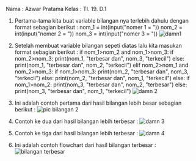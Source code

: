 Nama  : Azwar Pratama 
Kelas : TI. 19. D.1
1. Pertama-tama kita buat variable bilangan nya terlebih dahulu dengan format sebagian berikut :
nom_1 = int(input("nomer 1 = "))
nom_2 = int(input("nomer 2 = "))
nom_3 = int(input("nomer 3 = "))
![damn1](https://user-images.githubusercontent.com/56994174/67832770-4579b580-fb15-11e9-8fa1-9d55c3e70728.png)

2. Setelah membuat variable bilangan sepeti diatas lalu kita masukan format sebagian berikut : 
if nom_1>nom_2 and nom_1>nom_3:
      if nom_2>nom_3:
          print(nom_1, "terbesar dan", nom_3, "terkecil")
      else:
          print(nom_1, "terbesar dan", nom_2, "terkecil")
elif nom_2>nom_1 and nom_2>nom_3:
      if nom_1>nom_3:
          print(nom_2, "terbesar dan", nom_3, "terkecil")
      else:
          print(nom_2, "terbesar dan", nom_1, "terkecil")
else:
      if nom_1>nom_2:
          print(nom_3, "terbesar dan", nom_2, "terbesar")
      else:
          print(nom_3, "terbesar dan", nom_1, "terkecil")
![damn 2](https://user-images.githubusercontent.com/56994174/67832827-70fca000-fb15-11e9-85be-c6a987f12393.png)

3. Ini adalah contoh pertama dari hasil bilangan lebih besar sebagian berikut :
![pic bilangan 2](https://user-images.githubusercontent.com/56994174/67833000-fbdd9a80-fb15-11e9-9ae7-e88457c0b89a.png)

4. Contoh ke dua dari hasil bilangan lebih terbesar :
![damn 3](https://user-images.githubusercontent.com/56994174/67833329-f2086700-fb16-11e9-8aac-95027cf98d35.png)

5. Contoh ke tiga dari hasil bilangan lebih terbesar :
![damn 4](https://user-images.githubusercontent.com/56994174/67833395-12382600-fb17-11e9-948d-66f2d5b9d7af.png)

6. Ini adalah contoh flowchart dari hasil bilangan terbesar :
![bilangan terbesar](https://user-images.githubusercontent.com/56994174/67840053-97c3d200-fb27-11e9-9155-9d36c7012444.jpg)
